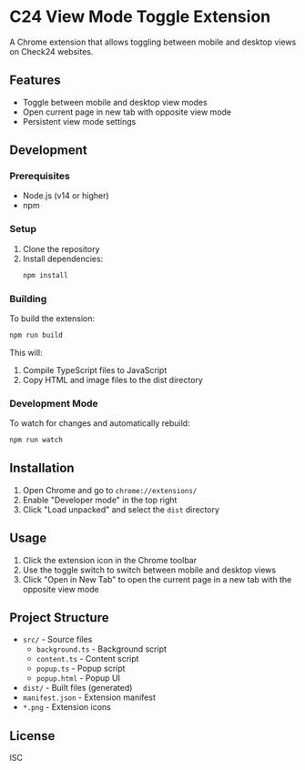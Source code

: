 # C24 View Mode Toggle Extension

A Chrome extension that allows toggling between mobile and desktop views on Check24 websites.

## Features

- Toggle between mobile and desktop view modes
- Open current page in new tab with opposite view mode
- Persistent view mode settings

## Development

### Prerequisites

- Node.js (v14 or higher)
- npm

### Setup

1. Clone the repository
2. Install dependencies:
   ```bash
   npm install
   ```

### Building

To build the extension:

```bash
npm run build
```

This will:
1. Compile TypeScript files to JavaScript
2. Copy HTML and image files to the dist directory

### Development Mode

To watch for changes and automatically rebuild:

```bash
npm run watch
```

## Installation

1. Open Chrome and go to `chrome://extensions/`
2. Enable "Developer mode" in the top right
3. Click "Load unpacked" and select the `dist` directory

## Usage

1. Click the extension icon in the Chrome toolbar
2. Use the toggle switch to switch between mobile and desktop views
3. Click "Open in New Tab" to open the current page in a new tab with the opposite view mode

## Project Structure

- `src/` - Source files
  - `background.ts` - Background script
  - `content.ts` - Content script
  - `popup.ts` - Popup script
  - `popup.html` - Popup UI
- `dist/` - Built files (generated)
- `manifest.json` - Extension manifest
- `*.png` - Extension icons

## License

ISC 